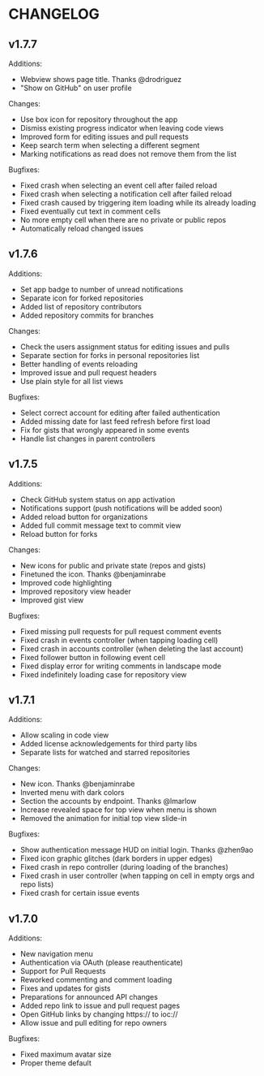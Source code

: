 # CHANGELOG

## v1.7.7

Additions:

* Webview shows page title. Thanks @drodriguez
* "Show on GitHub" on user profile

Changes:

* Use box icon for repository throughout the app
* Dismiss existing progress indicator when leaving code views
* Improved form for editing issues and pull requests
* Keep search term when selecting a different segment
* Marking notifications as read does not remove them from the list

Bugfixes:

* Fixed crash when selecting an event cell after failed reload
* Fixed crash when selecting a notification cell after failed reload
* Fixed crash caused by triggering item loading while its already loading
* Fixed eventually cut text in comment cells
* No more empty cell when there are no private or public repos
* Automatically reload changed issues

## v1.7.6

Additions:

* Set app badge to number of unread notifications
* Separate icon for forked repositories
* Added list of repository contributors
* Added repository commits for branches

Changes:

* Check the users assignment status for editing issues and pulls
* Separate section for forks in personal repositories list
* Better handling of events reloading
* Improved issue and pull request headers
* Use plain style for all list views

Bugfixes:

* Select correct account for editing after failed authentication
* Added missing date for last feed refresh before first load
* Fix for gists that wrongly appeared in some events
* Handle list changes in parent controllers

## v1.7.5

Additions:

* Check GitHub system status on app activation
* Notifications support (push notifications will be added soon)
* Added reload button for organizations
* Added full commit message text to commit view
* Reload button for forks

Changes:

* New icons for public and private state (repos and gists)
* Finetuned the icon. Thanks @benjaminrabe
* Improved code highlighting
* Improved repository view header
* Improved gist view

Bugfixes:

* Fixed missing pull requests for pull request comment events
* Fixed crash in events controller (when tapping loading cell)
* Fixed crash in accounts controller (when deleting the last account)
* Fixed follower button in following event cell
* Fixed display error for writing comments in landscape mode
* Fixed indefinitely loading case for repository view

## v1.7.1

Additions:

* Allow scaling in code view
* Added license acknowledgements for third party libs
* Separate lists for watched and starred repositories

Changes:

* New icon. Thanks @benjaminrabe
* Inverted menu with dark colors
* Section the accounts by endpoint. Thanks @lmarlow
* Increase revealed space for top view when menu is shown
* Removed the animation for initial top view slide-in

Bugfixes:

* Show authentication message HUD on initial login. Thanks @zhen9ao
* Fixed icon graphic glitches (dark borders in upper edges)
* Fixed crash in repo controller (during loading of the branches)
* Fixed crash in user controller (when tapping on cell in empty orgs and repo lists)
* Fixed crash for certain issue events

## v1.7.0

Additions:

* New navigation menu
* Authentication via OAuth (please reauthenticate)
* Support for Pull Requests
* Reworked commenting and comment loading
* Fixes and updates for gists
* Preparations for announced API changes
* Added repo link to issue and pull request pages
* Open GitHub links by changing https:// to ioc://
* Allow issue and pull editing for repo owners

Bugfixes:

* Fixed maximum avatar size
* Proper theme default
